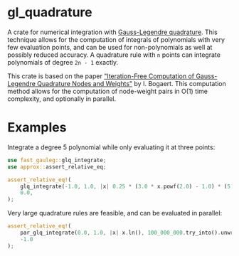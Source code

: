 # gl_quadrature

A crate for numerical integration with [Gauss-Legendre quadrature](https://en.wikipedia.org/wiki/Gauss%E2%80%93Legendre_quadrature).
This technique allows for the computation of integrals of polynomials with very few evaluation points, and can be used for non-polynomials as well at possibly reduced accuracy.
A quadrature rule with `n` points can integrate polynomials of degree `2n - 1` exactly.

This crate is based on the paper ["Iteration-Free Computation of Gauss-Legendre Quadrature Nodes and Weights"](https://doi.org/10.1137/140954969) by I. Bogaert. This computation method allows for the computation of node-weight pairs in O(1) time complexity, and optionally in parallel.

# Examples

Integrate a degree 5 polynomial while only evaluating it at three points:
```rust
use fast_gauleg::glq_integrate;
use approx::assert_relative_eq;

assert_relative_eq!(
    glq_integrate(-1.0, 1.0, |x| 0.25 * (3.0 * x.powf(2.0) - 1.0) * (5.0 * x.powf(3.0) - 3.0 * x), 3.try_into().unwrap()),
    0.0,
);
```
Very large quadrature rules are feasible, and can be evaluated in parallel:
```rust
assert_relative_eq!(
    par_glq_integrate(0.0, 1.0, |x| x.ln(), 100_000_000.try_into().unwrap()),
    -1.0
);
```